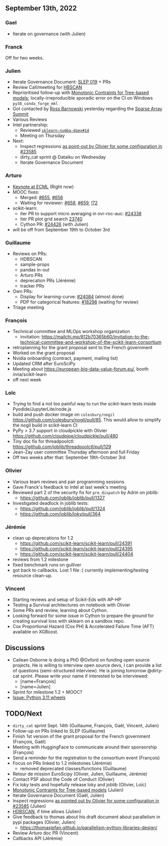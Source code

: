 ## September 13th, 2022

### Gael

- Iterate on governance (with Julien) 


### Franck

Off for two weeks.

### Julien

 - Iterate Governance Document: [SLEP 019](https://github.com/scikit-learn/enhancement_proposals/pull/74) + PRs
 - Review Call/meeting for [HBSCAN](https://github.com/scikit-learn/scikit-learn/pull/22616)
 - Reprioritised follow-up with [Monotonic Contraints for Tree-based models](https://github.com/scikit-learn/scikit-learn/pull/13649); locally-irreproducible sporadic error on the CI on Windows `py38_conda_forge_mkl`
 - Got contacted by [Ross Barnowski](https://github.com/rossbar) yesterday regarding the [Sparse Array Summit](https://discuss.scientific-python.org/t/sparse-array-summit/365)
 - Various Reviews
 - Intel partnership:
     - Reviewed [`sklearn-numba-dpex#14`](https://github.com/soda-inria/sklearn-numba-dpex/pull/14)
     - Meeting on Thursday
 - Next:
     - Inspect regressions [as point-out by Olivier for some configuration in #23585](https://github.com/scikit-learn/scikit-learn/pull/23585#pullrequestreview-1104090848)
     - dirty_cat sprint @ Dataiku on Wednesday
     - Iterate Governance Document

### Arturo

- [Keynote at ECML](https://notes.desy.de/-yxvasxzQPWO1iKwlQB5Kw?edit#) (Right now)
- MOOC fixes:
    - Merged: [#655](https://github.com/INRIA/scikit-learn-mooc/pull/655), [#656](https://github.com/INRIA/scikit-learn-mooc/pull/655)
    - Waiting for reviewer: [#658](https://github.com/INRIA/scikit-learn-mooc/pull/658), [#659](https://github.com/INRIA/scikit-learn-mooc/pull/659), [!72](https://gitlab.inria.fr/learninglab/mooc-scikit-learn/mooc-scikit-learn-coordination/-/merge_requests/72)
- scikit-learn:
    - iter PR to support micro averaging in ovr-roc-auc: [#24338](https://github.com/scikit-learn/scikit-learn/pull/24338)
    - iter PR plot grid search [23740](https://github.com/scikit-learn/scikit-learn/pull/23740)
    - Cython PR: [#24426](https://github.com/scikit-learn/scikit-learn/pull/24426) (with Julien)
- will be off from September 19th to October 3rd

### Guillaume

- Reviews on PRs:
    - HDBSCAN
    - sample-props
    - pandas in-out
    - Arturo PRs
    - deprecation PRs (Jérémie)
    - tracker PRs
- Own PRs:
    - Display for learning-curve: [#24084](https://github.com/scikit-learn/scikit-learn/pull/24084) (almost done)
    - PDP for categorical features: [#18298](https://github.com/scikit-learn/scikit-learn/pull/18298) (waiting for review)
- Triage meeting

### François
- Technical committee and MLOps workshop organization
    - invitation: https://mailchi.mp/812b70365b60/invitation-to-the-technical-committee-and-workshop-of-the-scikit-learn-consortium
- retroplanning for the grant proposal sent to the French government 
- Worked on the grant proposal
- Nvidia onboarding (contract, payment, mailing list)
- Updated CRM after EuroSciPy
- Meeting about https://european-big-data-value-forum.eu/, booth inria/scikit-learn
- off next week 

### Loïc

- Trying to find a not too painful way to run the scikit-learn tests inside Pyodide/JupyterLite/node.js
- build and push docker image on `colesbury/nogil` https://github.com/colesbury/nogil/pull/85. This would allow to simplify the nogil build in scikit-learn CI
- PyPy > 3.7 support in cloudpickle with Olivier https://github.com/cloudpipe/cloudpickle/pull/480
- Tiny doc fix for threadpoolctl: https://github.com/joblib/threadpoolctl/pull/129
- Jean-Zay user committee Thursday afternoon and full Friday
- Off two weeks after that: September 19th-October 3rd

### Olivier

- Various team reviews and pair programming sessions
- Gave Franck's feedback to Intel at last week's meeting
- Reviewed part 2 of the security fix for `pre_dispatch` by Adrin on joblib:
    - https://github.com/joblib/joblib/pull/1327
- Investigated deadlock in joblib tests:
    - https://github.com/joblib/joblib/pull/1324
    - https://github.com/joblib/loky/pull/364

### Jérémie
- clean up deprecations for 1.2
  - https://github.com/scikit-learn/scikit-learn/pull/24391
  - https://github.com/scikit-learn/scikit-learn/pull/24395
  - https://github.com/scikit-learn/scikit-learn/pull/24404
- reviews from 1.2 milestone
- fixed benchmark runs on gulliver
- got back to callbacks. Lost 1 file :(
  currently implementing/testing resource clean-up.

### Vincent

- Starting reviews and setup of Scikit-Eds with AP-HP
- Testing a Survival architectures on notebook with Olivier
- Some PRs and review, learning about Cython. 
- Looking forward for some issue in Cython to prepare the ground for creating survival loss with sklearn on a sandbox repo.
- Cox Proportional Hazard (Cox PH) & Accelerated Failure Time (AFT) available on XGBoost.


## Discussions

- Cailean Osborne is doing a PhD @Oxford on funding open source projects. He is willing to interview open source devs, I can provide a list of questions (semi-structured interview). He is joining tomorrow @dirty-cat sprint. Please write your name if interested to be interviewed:
    - [name=François]
    - [name=Julien]
- Sprint for milestone 1.2 + MOOC?
- [Issue: Python 3.11 wheels](https://github.com/scikit-learn/scikit-learn/issues/24427)

## TODO/Next

- `dirty_cat` sprint Sept. 14th (Guillaume, François, Gaël, Vincent, Julien)
- Follow-up on PRs linked to SLEP (Guillaume)
- Finish 1st version of the grant proposal for the French government (François, Gaël)
- Meeting with HuggingFace to communicate around their sponsorship (François)
- Send a reminder for the registration to the consortium event (François)
- Focus on PRs linked to 1.2 milestones (Jérémie)
    - removed deprecated classes/functions (Guillaume)
- Retour de mission EuroScipy (Olivier, Julien, Guillaume, Jérémie)
- Contact PSF about the Code of Conduct (Olivier)
- Fix loky tests and hopefully release loky and joblib (Olivier, Loïc)
- [Monotonic Contraints for Tree-based models](https://github.com/scikit-learn/scikit-learn/pull/13649) (Julien)
- Iterate Governance Document (Gaël, Julien)
- Inspect regressions [as pointed out by Olivier for some configuration in #23585](https://github.com/scikit-learn/scikit-learn/pull/23585#pullrequestreview-1104090848) (Julien)
- [HDBSCAN](https://github.com/scikit-learn/scikit-learn/pull/22616), if time allows (Julien)
- Give feedback to thomas about his draft document about parallelism in pypi packages (Olivier, Julien)
    - https://thomasjpfan.github.io/parallelism-python-libraries-design/
- Review Arturo doc PR (Vincent)
- Callbacks API (Jérémie)
